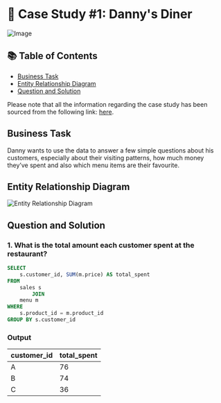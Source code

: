 # 🍜 Case Study #1: Danny's Diner

![Image](https://8weeksqlchallenge.com/images/case-study-designs/1.png)  <!-- Replace with actual image URL -->

## 📚 Table of Contents
- [Business Task](#business-task)
- [Entity Relationship Diagram](#entity-relationship-diagram)
- [Question and Solution](#question-and-solution)

Please note that all the information regarding the case study has been sourced from the following link: [here](https://8weeksqlchallenge.com/). <!-- Replace with actual link -->

## Business Task
Danny wants to use the data to answer a few simple questions about his customers, especially about their visiting patterns, how much money they’ve spent and also which menu items are their favourite.

## Entity Relationship Diagram
![Entity Relationship Diagram](https://github.com/user-attachments/assets/fa164ad7-b9e5-49d5-991c-bd2d7eaa20c4)  <!-- Replace with actual image URL -->

## Question and Solution


### 1. What is the total amount each customer spent at the restaurant?
```sql
SELECT 
    s.customer_id, SUM(m.price) AS total_spent
FROM
    sales s
        JOIN
    menu m
WHERE
    s.product_id = m.product_id
GROUP BY s.customer_id
```

### Output

| customer_id |total_spent |
|-------------|--------------|
| A           |76            |
| B           |74            |
| C           |36            |


